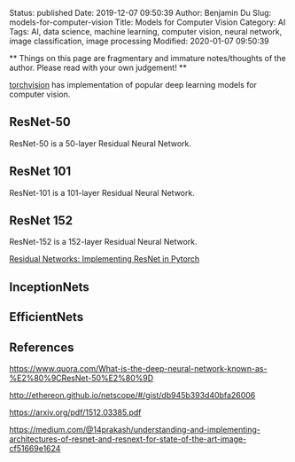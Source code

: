 Status: published
Date: 2019-12-07 09:50:39
Author: Benjamin Du
Slug: models-for-computer-vision
Title: Models for Computer Vision
Category: AI
Tags: AI, data science, machine learning, computer vision, neural network, image classification, image processing
Modified: 2020-01-07 09:50:39

**
Things on this page are fragmentary and immature notes/thoughts of the author.
Please read with your own judgement!
**

[torchvision](https://github.com/pytorch/vision)
has implementation of popular deep learning models for computer vision.

## ResNet-50
ResNet-50 is a 50-layer Residual Neural Network. 

## ResNet 101
ResNet-101 is a 101-layer Residual Neural Network. 

## ResNet 152
ResNet-152 is a 152-layer Residual Neural Network. 

[Residual Networks: Implementing ResNet in Pytorch](https://towardsdatascience.com/residual-network-implementing-resnet-a7da63c7b278)

## InceptionNets

## EfficientNets


## References

https://www.quora.com/What-is-the-deep-neural-network-known-as-%E2%80%9CResNet-50%E2%80%9D

http://ethereon.github.io/netscope/#/gist/db945b393d40bfa26006

https://arxiv.org/pdf/1512.03385.pdf

https://medium.com/@14prakash/understanding-and-implementing-architectures-of-resnet-and-resnext-for-state-of-the-art-image-cf51669e1624
